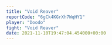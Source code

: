 ```yaml
---
title: "Void Reaver"
reportCode: "6gCk4KGrXh7WqHY1"
player: "Doodo"
fight: "Void Reaver"
date: 2021-11-10T19:47:04.454000+00:00
---
```

